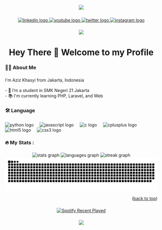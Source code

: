 <a name="readme-top"></a>

<div align="center">
  <img height="400" src="https://images.weserv.nl/?url=avatars.githubusercontent.com/u/74176356?v=4&h=400&w=400&fit=cover&mask=circle&maxage=7d"  />
</div>

###

<div align="center">
  <a href="https://www.linkedin.com/in/aziz-khasyi-227418236/" target="_blank">
    <img src="https://img.shields.io/static/v1?message=LinkedIn&logo=linkedin&label=&color=0077B5&logoColor=white&labelColor=&style=for-the-badge" height="25" alt="linkedin logo"  />
  </a>
  <a href="https://www.youtube.com/channel/UCo1dFuTQfPrQpfPZfVdxR6g" target="_blank">
    <img src="https://img.shields.io/static/v1?message=Youtube&logo=youtube&label=&color=FF0000&logoColor=white&labelColor=&style=for-the-badge" height="25" alt="youtube logo"  />
  </a>
  <a href="https://twitter.com/azizkhasyi11" target="_blank">
    <img src="https://img.shields.io/static/v1?message=Twitter&logo=twitter&label=&color=1DA1F2&logoColor=white&labelColor=&style=for-the-badge" height="25" alt="twitter logo"  />
  </a>
  <a href="https://www.instagram.com/aziz_khasyi11/" target="_blank">
    <img src="https://img.shields.io/static/v1?message=Instagram&logo=instagram&label=&color=E4405F&logoColor=white&labelColor=&style=for-the-badge" height="25" alt="instagram logo"  />
  </a>
</div>

###

<div align="center">
  <img src="https://visitor-badge.laobi.icu/badge?page_id=Azizkhasyi11.Azizkhasyi11&"  />
</div>

###

<h1 align="center">Hey There 👋 Welcome to my Profile</h1>

###

<h3 align="left">👩‍💻  About Me</h3>

###

<p align="left">I'm Aziz Khasyi from Jakarta, Indonesia<br><br>- 🔭 I’m a student in SMK Negeri 21 Jakarta<br>- 📚 I'm currently learning PHP, Laravel, and Web</p>

###

<h3 align="left">🛠 Language</h3>

###

<div align="left">
  <img src="https://cdn.jsdelivr.net/gh/devicons/devicon/icons/python/python-original.svg" height="40" alt="python logo"  />
  <img width="12" />
  <img src="https://cdn.jsdelivr.net/gh/devicons/devicon/icons/javascript/javascript-original.svg" height="40" alt="javascript logo"  />
  <img width="12" />
  <img src="https://cdn.jsdelivr.net/gh/devicons/devicon/icons/c/c-original.svg" height="40" alt="c logo"  />
  <img width="12" />
  <img src="https://cdn.jsdelivr.net/gh/devicons/devicon/icons/cplusplus/cplusplus-original.svg" height="40" alt="cplusplus logo"  />
  <img width="12" />
  <img src="https://cdn.jsdelivr.net/gh/devicons/devicon/icons/html5/html5-original.svg" height="40" alt="html5 logo"  />
  <img width="12" />
  <img src="https://cdn.jsdelivr.net/gh/devicons/devicon/icons/css3/css3-original.svg" height="40" alt="css3 logo"  />
</div>

###

<h3 align="left">🔥   My Stats :</h3>

###

<div align="center">
  <img src="https://github-readme-stats.vercel.app/api?username=Azizkhasyi11&hide_title=false&hide_rank=false&show_icons=true&include_all_commits=true&count_private=true&disable_animations=false&theme=dracula&locale=en&hide_border=false&order=1" height="250" alt="stats graph"  />
  <img src="https://github-readme-stats.vercel.app/api/top-langs?username=Azizkhasyi11&locale=en&hide_title=false&layout=compact&card_width=320&langs_count=5&theme=dracula&hide_border=false&order=2" height="150" alt="languages graph"  />
  <img src="https://streak-stats.demolab.com?user=Azizkhasyi11&locale=en&mode=daily&theme=dark&hide_border=false&border_radius=5&order=3" height="220" alt="streak graph"  />
  <img src="https://raw.githubusercontent.com/Azizkhasyi11/Azizkhasyi11/output/snake.svg" alt="Snake animation" />
</div>
<p align="right">(<a href="#readme-top">back to top</a>)</p>

###

<div align="center">
  <a href="https://open.spotify.com/user/nsgwtn1gv7jnzgldrcx103w6n">
    <img src="https://spotify-recently-played-readme.vercel.app/api?user=nsgwtn1gv7jnzgldrcx103w6n&count=1" alt="Spotify Recent Played"/>
  </a>
</div>

###

<div align="center">
  <img src="https://profile-counter.glitch.me/Azizkhasyi11/count.svg?"  />
</div>

###

<div align="center>
  <img src="https://readme-typing-svg.demolab.com?font=Fira+Code&pause=1000&color=F7F7F7&random=false&width=435&lines=Aku+bukan+sepuh"/>
</div>
